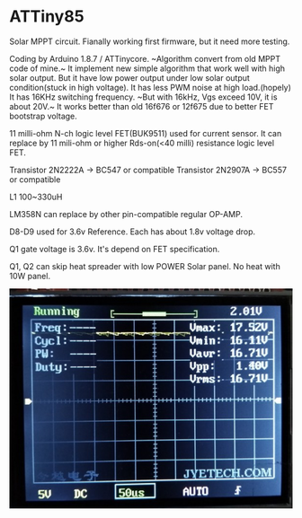 # ATTiny85
Solar MPPT circuit.
Fianally working first firmware, but it need more testing.

Coding by Arduino 1.8.7 / ATTinycore.
~Algorithm convert from old MPPT code of mine.~
It implement new simple algorithm that work well with high solar output.
But it have low power output under low solar output condition(stuck in high voltage).
It has less PWM noise at high load.(hopely)
It has 16KHz switching frequency. ~But with 16kHz, Vgs exceed 10V, it is about 20V.~
It works better than old 16f676 or 12f675 due to better FET bootstrap voltage.


11 milli-ohm N-ch logic level FET(BUK9511) used for current sensor. 
It can replace by 11 mili-ohm or higher Rds-on(<40 milli) resistance logic level FET.

Transistor 2N2222A -> BC547 or compatible
Transistor 2N2907A -> BC557 or compatible

L1 100~330uH

LM358N can replace by other pin-compatible regular OP-AMP.

D8-D9 used for 3.6v Reference. Each has about 1.8v voltage drop.

Q1 gate voltage is 3.6v. It's depend on FET specification.

Q1, Q2 can skip heat spreader with low POWER Solar panel. No heat with 10W panel.

![alt text](https://raw.githubusercontent.com/rasberryrabbit/ATTiny85_MPPT/master/attiny85-mppt-works.jpg)
